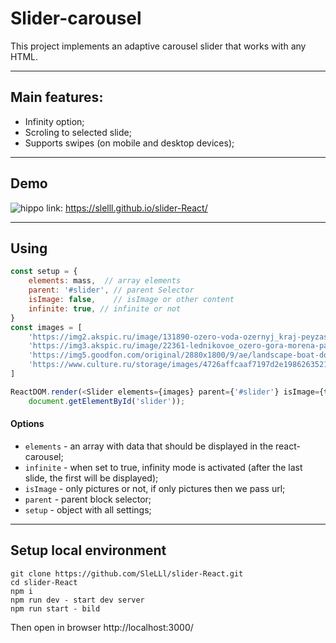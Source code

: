 
# Slider-carousel

This project implements an adaptive carousel slider that works with any HTML.
 ____________________________________________________________________________

## Main features:
* Infinity option;
* Scroling to selected slide;
* Supports swipes (on mobile and desktop devices);
 ____________________________________________________________________________

## Demo

![hippo](https://s8.gifyu.com/images/ezgif.com-crop4686abe735e37961.gif)
link: https://slelll.github.io/slider-React/
  ____________________________________________________________________________
## Using
```js
const setup = {
    elements: mass,  // array elements
    parent: '#slider', // parent Selector
    isImage: false,    // isImage or other content
    infinite: true, // infinite or not
}
const images = [
    'https://img2.akspic.ru/image/131890-ozero-voda-ozernyj_kraj-peyzash-prirodnyj_landshaft-2880x1800.jpg',
    'https://img3.akspic.ru/image/22361-lednikovoe_ozero-gora-morena-park-voda-2560x1600.jpg',
    'https://img5.goodfon.com/original/2880x1800/9/ae/landscape-boat-dock-shore-reflection-autumn-autumn-colors-tr.jpg',
    'https://www.culture.ru/storage/images/4726affcaaf7197d2e1986263521efa3/91f1fa95d8a9f7991060dcde6df23344.jpeg'
]

ReactDOM.render(<Slider elements={images} parent={'#slider'} isImage={true} infinite={true}/>,
    document.getElementById('slider'));
```
#### Options
* `elements` - an array with data that should be displayed in the react-carousel;
* `infinite` - when set to true, infinity mode is activated (after the last slide, the first will be displayed);
* `isImage` - only pictures or not, if only pictures then we pass url;
* `parent` - parent block selector;
* `setup` - object with all settings;

 ____________________________________________________________________________

## Setup local environment
  ```
 git clone https://github.com/SleLLl/slider-React.git
 cd slider-React
 npm i 
 npm run dev - start dev server
 npm run start - bild
  ```
Then open in browser  http://localhost:3000/
  
